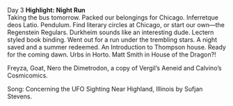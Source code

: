 Day 3 **Highlight: Night Run**  
Taking the bus tomorrow. Packed our belongings for Chicago. Inferretque deos Latio. Pendulum. Find literary circles at Chicago, or start our own—the Regenstein Regulars. Durkheim sounds like an interesting dude. Lectern styled book binding. Went out for a run under the trembling stars. A night saved and a summer redeemed. An Introduction to Thompson house. Ready for the coming dawn. Urbs in Horto. Matt Smith in House of the Dragon?\!

Freyza, Goat, Nero the Dimetrodon, a copy of Vergil’s Aeneid and Calvino’s Cosmicomics.

Song: Concerning the UFO Sighting Near Highland, Illinois by Sufjan Stevens.